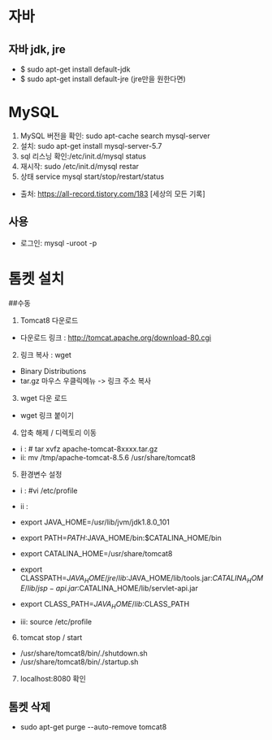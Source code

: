 
# 자바
## 자바 jdk, jre
- $ sudo apt-get install default-jdk 
- $ sudo apt-get install default-jre (jre만을 원한다면)


# MySQL
1. MySQL 버전을 확인: sudo apt-cache search mysql-server
2. 설치: sudo apt-get install mysql-server-5.7
3. sql 리스닝 확인:/etc/init.d/mysql status
4. 재시작: sudo /etc/init.d/mysql restar
5. 상태  	service mysql start/stop/restart/status
- 출처: https://all-record.tistory.com/183 [세상의 모든 기록]

## 사용
-  로그인: mysql -uroot -p


# 톰켓 설치
##수동
1. Tomcat8 다운로드
- 다운로드 링크 : http://tomcat.apache.org/download-80.cgi

2. 링크 복사 : wget
- Binary Distributions
- tar.gz 마우스 우클릭메뉴 -> 링크 주소 복사

3. wget 다운 로드
-  wget 링크 붙이기

4. 압축 해제 / 디렉토리 이동
- i : # tar xvfz apache-tomcat-8xxxx.tar.gz
- ii: mv /tmp/apache-tomcat-8.5.6 /usr/share/tomcat8

5. 환경변수 설정
- i : #vi /etc/profile
- ii : 
- export JAVA_HOME=/usr/lib/jvm/jdk1.8.0_101
- export PATH=$PATH:$JAVA_HOME/bin:$CATALINA_HOME/bin
- export CATALINA_HOME=/usr/share/tomcat8
- export CLASSPATH=$JAVA_HOME/jre/lib:$JAVA_HOME/lib/tools.jar:$CATALINA_HOME/lib/jsp-api.jar:$CATALINA_HOME/lib/servlet-api.jar
- export CLASS_PATH=$JAVA_HOME/lib:$CLASS_PATH

- iii: source /etc/profile

6. tomcat stop / start
- /usr/share/tomcat8/bin/./shutdown.sh
- /usr/share/tomcat8/bin/./startup.sh

7. localhost:8080 확인

## 톰켓 삭제
- sudo apt-get purge --auto-remove tomcat8
